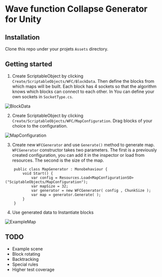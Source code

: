 # Wave function Collapse Generator for Unity


## Installation

Clone this repo under your projets `Assets` directory.

## Getting started
1.   Create ScriptableObject by clicking `Create/ScriptableObjects/WFC/BlockData`. Then define the blocks from which maps will be built. Each block has 4 sockets so that the algorithm knows which blocks can connect to each other. In You can define your own sockets in `SocketType.cs`.

![BlockData](https://lh3.googleusercontent.com/pw/AIL4fc_IoQalTXqFPw_S3AhtXbcEP3QmLPkIhWfR152gG7HKNK-oEkI0pg77ETcrn7l5dc5Ev92gpaAQP8c_7708XnigO3FMvvPYO8RrGLZwac_FhjU6btcppsd4Yiw9lKO6N31bsOEhNtAxuFfqTZrDX4-tiFXMDP47SMPL2-RlS7-macHFjZvJQwJ2NA-Tk1iPaIFZ6NQyM9YxZNuK_8wuFa3l9rL3LU5IFvZgioFj_7tFrwIHy2YBtk8rJzQkBjKvjLtJvVZ-x3pYgL5akGkcFz1p2qX0T9hFWnA8Ip72NJZhehV7K7K5nAHXqY7KyrMMKL7rTcMcKeZeU6ecSgrY1_J8rOwAWC-76s3eRm_h47WATLGRAVJkG36pkaQyrmbhMY9oYYlJ_YsC5SzypzaE1JLP6SeyTShLoXoHA8enabyaDdjlj-llNVyxe24oQj7cZuYdanauO8tgHw9xpVmOVCu_T8PNpYNjQEEJYDGjMju6oaf5u-QAhOOstd4bI_39vkbvMJSixYEhbgOp7t6rK-3iQaYBtR-F2C-vOlUEYs9I4T6fgZbCdRqTJwKQpuqSV2QlKUAs-bzoeB4m3aKBFtUjatIH-hG3I4DLn-F5PU2b5T8jL2T2sLQojY01iuGCnztkzj5xpjLo5oSPQAg8p8a5yCIZKY0nImuXy5k1HjMd2TTwGNAoHbLu4O2LJWkblm_OmeZ_vNpUgm2QPaHLcnbvZSiDpXNB7YbsLtaf7x3YdkoU8Pxu5xT4P_mGVIkFKE8WkF6Xytg_p2GPaNAJCGs01CpzNgJbS42joGg39Bfn7d7CPAmMFkcBZmT1j-UwxUCQBGfdUkduyBHivcDLq-gDFeyH-QtOxdSFWhj1HHDKgXCIVh3dEm4oBjybbiu11C1EXIDrWgspjZGXTT27bk_pMJSXraOqBkr6aQmEpcKK8MWW0M-3Ly2tL7T9Sgsjg7dJ4xM5ugkdztNsCNCzLvXgoZ_ZWtGQLZgYs9hGk2bpuRwxfBlluvhfAJQt9XwUvVE=w653-h447-s-no?authuser=0)


2. Create ScriptableObject by clicking `Create/ScriptableObjects/WFC/MapConfiguration`.   Drag blocks of your choice to the configuration.
   
![MapConfiguration](https://lh3.googleusercontent.com/pw/AIL4fc-eB-tpSRTyvNiCise_Mbm84XU1NIhPOPDEPv_c766hMG17FORa7Tm5bsGtbXvinjIt7UUYjHoJRQBHnikjhEfhGAulabdMLjIt5EzhMJo8i3DnCK1tXha6duxDbDpxCsVXqu4DIQFUHhr6xLC_PRrU=w663-h208-s-no)


3. Create new `WFCGenerator` and use `Generate()` method to generate map. `WFCGenerator` constructor takes two parameters.  The first is a previously created configuration, you can add it in the inspector or load from resources. The second is the size of the map.
```
    public class MapGenerator : Monobehaviour {
        void Start() {
            var config = Resources.Load<MapConfigurationSO>("SciptableObjects/MapConfiguration");
            var mapSize = 32;
            var generator = new WFCGenerator( config , ChunkSize );
            var map = generator.Generate( );
        }
    }
```


4. Use generated data to Instantiate blocks
   
![ExampleMap](https://lh3.googleusercontent.com/pw/AIL4fc9TepdAdPulJLpVXo7oBiM80RoyEE5gSZjYNCj45dQEiKCTyOlZUC2vjSE4eewECWbxVQyAR6c7SmiqkEL_8WovvajgyfZaTNEDRb7XHG4ZCjKEPFVl2UEmzO5KxA990_yGmbxxw5drSNcRgyBeocPiCEwdt6HRdwJaKWfxaQz06xGaQZIpQ2pEqqTsqhkuxGtbONhXmuRoo59kgbwsAM0K6o1i2uhg4ya6elseIqNoW-akqc9ANmpW7ZfE_VVgCuMmjcxjSU0Lsh8oKo2GzzV5axILD43L3AyIUF9kxBQ6AdQeGTE9up79UKx_wZhxZMS_QOeX07EooDXWHHJ_HQ4nzM8aJlPxrDCEa97sQcp99AL9dJQOGRBaLO4R1nxuEp-jz2cjzkrSP77JThZpQaLOd9oLw6g5WIfB32YCIvNvngcMEaxbgUV3HWi_zRRCHccyYhYa7lIYeVp_iuHeL-v3tCN7vrfYjuPCLcOZ8miP79aU6iYPYQUnjslmO8_DNGY4S3ccX3yYL3imN3xnUwjv15HV7YXcu-T5PzQOSweGQSM9thAdPSWBzUoculFojn0C7xVrk5k07xUJ2AvMYoMGRqX_gil3qVTQBPFFVLitMQzI89MjF_mOI3fvrsVIaXgHAerf2ExrnmM39Q5Kiit4Pz3xdxrfWL1FqejACh54zwQowxbkUCa05cO-hIsXADkkDz_RZHdgNediGH1hkKcZbWDpQ0SgazYiO9wrX3oHBnzs0xgVBxHugr-0S4sPqHWkUKMfEMN4lGY4RHZmblqt1Q23ALv9KAjXrRgaH3gwnFMlE9ACo9REB1ihhn_KX05xRjDR4xHssC8sy2lOKJC7z-q4uuZciOggH0TDGm-6lGx1ZGLsVfRpK96LMMaQVmY62oy0jE7LXuzOiPjdQvIkEwj3fJJjHUTMZwy7TUEOLyL7D3ZL353GMuSe93IJ1gACHht6Q9R3HpNaSWj4nBcU1BULyKwoLh1cI3J1UlWATnrpkpt_a80mGiFYICwDd2s=w1720-h932-s-no?authuser=0)


## TODO
* Example scene
* Block rotating
* Backtracking
* Special rules
* Higher test coverage

